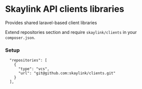 # Skaylink API clients libraries

Provides shared laravel-based client libraries

Extend repositories section and require `skaylink/clients` in your `composer.json`.

### Setup

```
  "repositories": [
    {
      "type": "vcs",
      "url": "git@github.com:skaylink/clients.git"
    }
  ],
```
